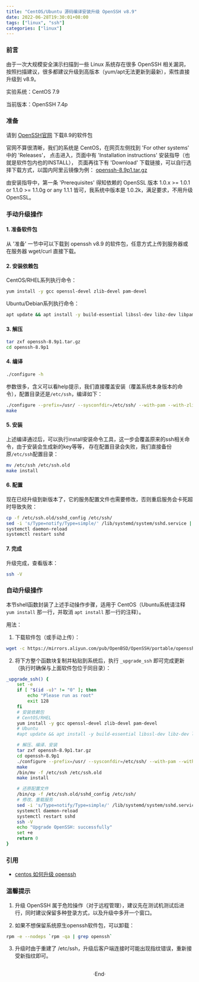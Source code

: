 ```yaml
---
title: "CentOS/Ubuntu 源码编译安装升级 OpenSSH v8.9"
date: 2022-06-28T19:30:01+08:00
tags: ["linux", "ssh"]
categories: ["linux"]
---
```


### 前言

由于一次大规模安全演示扫描到一些 Linux 系统存在很多 OpenSSH 相关漏洞，
按照扫描建议，很多都建议升级到高版本（yum/apt无法更新到最新），索性直接升级到 v8.9。

实验系统：CentOS 7.9

当前版本：OpenSSH 7.4p

### 准备

请到 [OpenSSH官网](https://www.openssh.com/) 下载8.9的软件包

官网不算很清晰，我们的系统是 CentOS，在网页左侧找到 'For other systems' 中的 'Releases'，
点击进入，页面中有 'Installation instructions' 安装指导（也就是软件包内也的INSTALL），
页面再往下有 'Download' 下载链接，可以自行选择下载方式，以国内阿里云镜像为例：
[openssh-8.9p1.tar.gz](https://mirrors.aliyun.com/pub/OpenBSD/OpenSSH/portable/openssh-8.9p1.tar.gz)

由安装指导中，第一条 'Prerequisites' 得知依赖的 OpenSSL 版本 1.0.x >= 1.0.1 or 1.1.0 >= 1.1.0g or any 1.1.1
皆可，我系统中版本是 1.0.2k，满足要求，不用升级 OpenSSL。

### 手动升级操作

#### 1. 准备软件包

从 '准备' 一节中可以下载到 openssh v8.9 的软件包，任意方式上传到服务器或在服务器 wget/curl 直接下载。

#### 2. 安装依赖包

CentOS/RHEL系列执行命令：
```bash
yum install -y gcc openssl-devel zlib-devel pam-devel
```

Ubuntu/Debian系列执行命令：
```bash
apt update && apt install -y build-essential libssl-dev libz-dev libpam-dev
```

#### 3. 解压

```bash
tar zxf openssh-8.9p1.tar.gz
cd openssh-8.9p1
```

#### 4. 编译

```bash
./configure -h
```

参数很多，含义可以看help提示，我们直接覆盖安装（覆盖系统本身版本的命令），配置目录还是`/etc/ssh`，编译如下：
```bash
./configure --prefix=/usr/ --sysconfdir=/etc/ssh/ --with-pam --with-zlib --with-ssl-engine
make
```

#### 5. 安装

上述编译通过后，可以执行install安装命令工具，这一步会覆盖原来的ssh相关命令，由于安装会生成新的key等等，
存在配置目录会失败，我们直接备份原`/etc/ssh`配置目录：

```bash
mv /etc/ssh /etc/ssh.old
make install
```
#### 6. 配置

现在已经升级到新版本了，它的服务配置文件也需要修改，否则重启服务会卡死超时导致失败：
```bash
cp -f /etc/ssh.old/sshd_config /etc/ssh/
sed -i 's/Type=notify/Type=simple/' /lib/systemd/system/sshd.service || sed -i 's/Type=notify/Type=simple/' /lib/systemd/system/ssh.service
systemctl daemon-reload
systemctl restart sshd
```

#### 7. 完成

升级完成，查看版本：
```bash
ssh -V
```

### 自动升级操作

本节shell函数封装了上述手动操作步骤，适用于 CentOS（Ubuntu系统请注释 `yum install` 那一行，并取消 `apt install` 那一行的注释）。

用法：

1. 下载软件包（或手动上传）：

```bash
wget -c https://mirrors.aliyun.com/pub/OpenBSD/OpenSSH/portable/openssh-8.9p1.tar.gz
```

2. 将下方整个函数块复制并粘贴到系统后，执行 `_upgrade_ssh` 即可完成更新（执行时确保与上面软件包位于同目录）：

```bash
_upgrade_ssh() {
    set -e
    if [ "$(id -u)" != "0" ]; then
        echo "Please run as root"
        exit 128
    fi
    # 安装依赖包
    # CentOS/RHEL
    yum install -y gcc openssl-devel zlib-devel pam-devel
    # Ubuntu
    #apt update && apt install -y build-essential libssl-dev libz-dev libpam-dev

    # 解压、编译、安装
    tar zxf openssh-8.9p1.tar.gz
    cd openssh-8.9p1
    ./configure --prefix=/usr/ --sysconfdir=/etc/ssh/ --with-pam --with-zlib --with-ssl-engine
    make
    /bin/mv -f /etc/ssh /etc/ssh.old
    make install

    # 还原配置文件
    /bin/cp -f /etc/ssh.old/sshd_config /etc/ssh/
    # 修改、重载服务
    sed -i 's/Type=notify/Type=simple/' /lib/systemd/system/sshd.service || sed -i 's/Type=notify/Type=simple/' /lib/systemd/system/ssh.service || false
    systemctl daemon-reload
    systemctl restart sshd
    ssh -V
    echo "Upgrade OpenSSH: successfully"
    set +e
    return 0
}
```

### 引用

- [centos 如何升级 openssh](https://www.trickyedecay.me/2021/07/19/how-to-update-openssh-on-centos/)

### 温馨提示

1. 升级 OpenSSH 属于危险操作（对于远程管理），建议先在测试机测试后进行，同时建议保留多种登录方式，以及升级中多开一个窗口。

2. 如果不想保留系统原生openssh软件包，可以卸载：
```bash
rpm -e --nodeps `rpm -qa | grep openssh`
```

3. 升级时由于重建了 /etc/ssh，升级后客户端连接时可能出现指纹错误，重新接受新指纹即可。

<br>

<center>  ·End·  </center>